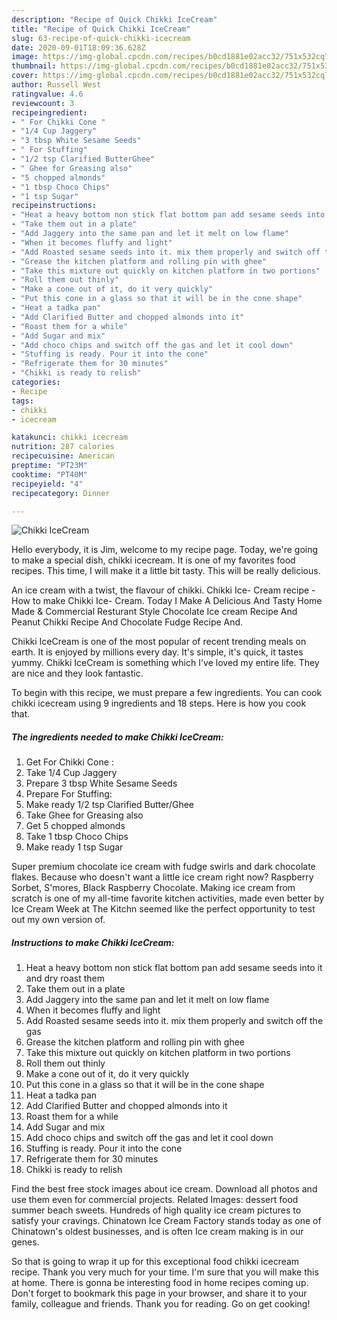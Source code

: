 ```yaml
---
description: "Recipe of Quick Chikki IceCream"
title: "Recipe of Quick Chikki IceCream"
slug: 63-recipe-of-quick-chikki-icecream
date: 2020-09-01T18:09:36.628Z
image: https://img-global.cpcdn.com/recipes/b0cd1881e02acc32/751x532cq70/chikki-icecream-recipe-main-photo.jpg
thumbnail: https://img-global.cpcdn.com/recipes/b0cd1881e02acc32/751x532cq70/chikki-icecream-recipe-main-photo.jpg
cover: https://img-global.cpcdn.com/recipes/b0cd1881e02acc32/751x532cq70/chikki-icecream-recipe-main-photo.jpg
author: Russell West
ratingvalue: 4.6
reviewcount: 3
recipeingredient:
- " For Chikki Cone "
- "1/4 Cup Jaggery"
- "3 tbsp White Sesame Seeds"
- " For Stuffing"
- "1/2 tsp Clarified ButterGhee"
- " Ghee for Greasing also"
- "5 chopped almonds"
- "1 tbsp Choco Chips"
- "1 tsp Sugar"
recipeinstructions:
- "Heat a heavy bottom non stick flat bottom pan add sesame seeds into it and dry roast them"
- "Take them out in a plate"
- "Add Jaggery into the same pan and let it melt on low flame"
- "When it becomes fluffy and light"
- "Add Roasted sesame seeds into it. mix them properly and switch off the gas"
- "Grease the kitchen platform and rolling pin with ghee"
- "Take this mixture out quickly on kitchen platform in two portions"
- "Roll them out thinly"
- "Make a cone out of it, do it very quickly"
- "Put this cone in a glass so that it will be in the cone shape"
- "Heat a tadka pan"
- "Add Clarified Butter and chopped almonds into it"
- "Roast them for a while"
- "Add Sugar and mix"
- "Add choco chips and switch off the gas and let it cool down"
- "Stuffing is ready. Pour it into the cone"
- "Refrigerate them for 30 minutes"
- "Chikki is ready to relish"
categories:
- Recipe
tags:
- chikki
- icecream

katakunci: chikki icecream 
nutrition: 287 calories
recipecuisine: American
preptime: "PT23M"
cooktime: "PT40M"
recipeyield: "4"
recipecategory: Dinner

---
```



![Chikki IceCream](https://img-global.cpcdn.com/recipes/b0cd1881e02acc32/751x532cq70/chikki-icecream-recipe-main-photo.jpg)

Hello everybody, it is Jim, welcome to my recipe page. Today, we're going to make a special dish, chikki icecream. It is one of my favorites food recipes. This time, I will make it a little bit tasty. This will be really delicious.

An ice cream with a twist, the flavour of chikki. Chikki Ice- Cream recipe - How to make Chikki Ice- Cream. Today I Make A Delicious And Tasty Home Made &amp; Commercial Resturant Style Chocolate Ice cream Recipe And Peanut Chikki Recipe And Chocolate Fudge Recipe And.

Chikki IceCream is one of the most popular of recent trending meals on earth. It is enjoyed by millions every day. It's simple, it's quick, it tastes yummy. Chikki IceCream is something which I've loved my entire life. They are nice and they look fantastic.


To begin with this recipe, we must prepare a few ingredients. You can cook chikki icecream using 9 ingredients and 18 steps. Here is how you cook that.

<!--inarticleads1-->

##### The ingredients needed to make Chikki IceCream:

1. Get  For Chikki Cone :
1. Take 1/4 Cup Jaggery
1. Prepare 3 tbsp White Sesame Seeds
1. Prepare  For Stuffing:
1. Make ready 1/2 tsp Clarified Butter/Ghee
1. Take  Ghee for Greasing also
1. Get 5 chopped almonds
1. Take 1 tbsp Choco Chips
1. Make ready 1 tsp Sugar


Super premium chocolate ice cream with fudge swirls and dark chocolate flakes. Because who doesn&#39;t want a little ice cream right now? Raspberry Sorbet, S&#39;mores, Black Raspberry Chocolate. Making ice cream from scratch is one of my all-time favorite kitchen activities, made even better by Ice Cream Week at The Kitchn seemed like the perfect opportunity to test out my own version of. 

<!--inarticleads2-->

##### Instructions to make Chikki IceCream:

1. Heat a heavy bottom non stick flat bottom pan add sesame seeds into it and dry roast them
1. Take them out in a plate
1. Add Jaggery into the same pan and let it melt on low flame
1. When it becomes fluffy and light
1. Add Roasted sesame seeds into it. mix them properly and switch off the gas
1. Grease the kitchen platform and rolling pin with ghee
1. Take this mixture out quickly on kitchen platform in two portions
1. Roll them out thinly
1. Make a cone out of it, do it very quickly
1. Put this cone in a glass so that it will be in the cone shape
1. Heat a tadka pan
1. Add Clarified Butter and chopped almonds into it
1. Roast them for a while
1. Add Sugar and mix
1. Add choco chips and switch off the gas and let it cool down
1. Stuffing is ready. Pour it into the cone
1. Refrigerate them for 30 minutes
1. Chikki is ready to relish


Find the best free stock images about ice cream. Download all photos and use them even for commercial projects. Related Images: dessert food summer beach sweets. Hundreds of high quality ice cream pictures to satisfy your cravings. Chinatown Ice Cream Factory stands today as one of Chinatown&#39;s oldest businesses, and is often Ice cream making is in our genes. 

So that is going to wrap it up for this exceptional food chikki icecream recipe. Thank you very much for your time. I'm sure that you will make this at home. There is gonna be interesting food in home recipes coming up. Don't forget to bookmark this page in your browser, and share it to your family, colleague and friends. Thank you for reading. Go on get cooking!

